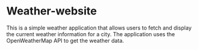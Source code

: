 # Weather-website
This is a simple weather application that allows users to fetch and display the current weather information for a city. The application uses the OpenWeatherMap API to get the weather data.
